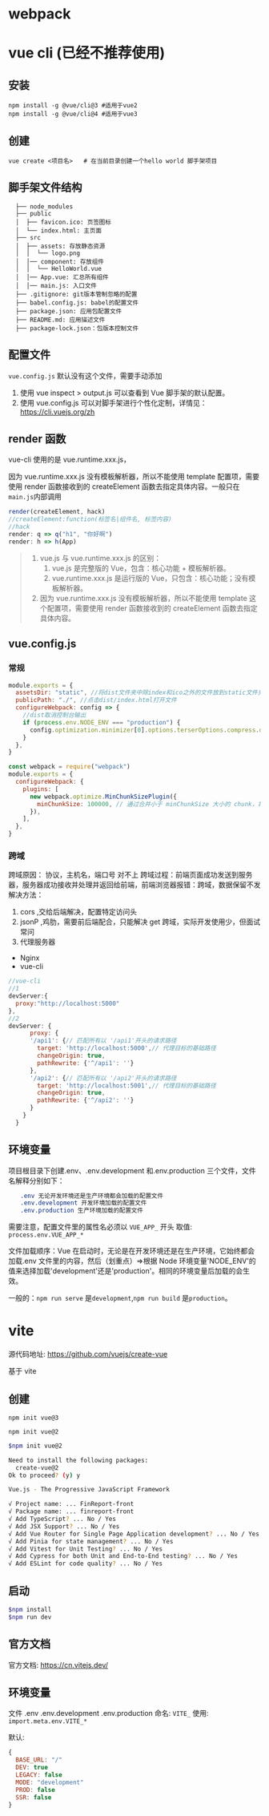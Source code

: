 # webpack

# vue cli (已经不推荐使用)

## 安装

```shell
npm install -g @vue/cli@3 #适用于vue2
npm install -g @vue/cli@4 #适用于vue3
```

## 创建

```shell
vue create <项目名>   # 在当前目录创建一个hello world 脚手架项目
```

## 脚手架文件结构

```
  ├── node_modules
  ├── public
  │  ├── favicon.ico: 页签图标
  │  └── index.html: 主页面
  ├── src
  │  ├── assets: 存放静态资源
  │  │  └── logo.png
  │  │── component: 存放组件
  │  │  └── HelloWorld.vue
  │  │── App.vue: 汇总所有组件
  │  │── main.js: 入口文件
  ├── .gitignore: git版本管制忽略的配置
  ├── babel.config.js: babel的配置文件
  ├── package.json: 应用包配置文件
  ├── README.md: 应用描述文件
  ├── package-lock.json：包版本控制文件
```

## 配置文件

`vue.config.js` 默认没有这个文件，需要手动添加

1. 使用 vue inspect > output.js 可以查看到 Vue 脚手架的默认配置。
2. 使用 vue.config.js 可以对脚手架进行个性化定制，详情见：https://cli.vuejs.org/zh

## render 函数

vue-cli 使用的是 vue.runtime.xxx.js，

因为 vue.runtime.xxx.js 没有模板解析器，所以不能使用 template 配置项，需要使用 render 函数接收到的 createElement 函数去指定具体内容。一般只在 `main.js`内部调用

```js
render(createElement, hack)
//createElement:function(标签名|组件名, 标签内容)
//hack
render: q => q("h1", "你好啊")
render: h => h(App)
```

> 1. vue.js 与 vue.runtime.xxx.js 的区别：
>    1. vue.js 是完整版的 Vue，包含：核心功能 + 模板解析器。
>    2. vue.runtime.xxx.js 是运行版的 Vue，只包含：核心功能；没有模板解析器。
> 2. 因为 vue.runtime.xxx.js 没有模板解析器，所以不能使用 template 这个配置项，需要使用 render 函数接收到的 createElement 函数去指定具体内容。

## vue.config.js

### 常规

```js
module.exports = {
  assetsDir: "static", //将dist文件夹中除index和ico之外的文件放到static文件夹中
  publicPath: "./", //点击dist/index.html打开文件
  configureWebpack: config => {
    //dist取消控制台输出
    if (process.env.NODE_ENV === "production") {
      config.optimization.minimizer[0].options.terserOptions.compress.drop_console = true
    }
  },
}

const webpack = require("webpack")
module.exports = {
  configureWebpack: {
    plugins: [
      new webpack.optimize.MinChunkSizePlugin({
        minChunkSize: 100000, // 通过合并小于 minChunkSize 大小的 chunk，将 chunk 体积保持在指定大小限制以上
      }),
    ],
  },
}
```

### 跨域

跨域原因： 协议，主机名，端口号 对不上
跨域过程：前端页面成功发送到服务器，服务器成功接收并处理并返回给前端，前端浏览器报错：跨域，数据保留不发
解决方法：

1. cors ,交给后端解决，配置特定访问头
2. jsonP ,鸡肋，需要前后端配合，只能解决 get 跨域，实际开发使用少，但面试常问
3. 代理服务器

- Nginx
- vue-cli

```js
//vue-cli
//1
devServer:{
  proxy:"http://localhost:5000"
},
//2
devServer: {
      proxy: {
      '/api1': {// 匹配所有以 '/api1'开头的请求路径
        target: 'http://localhost:5000',// 代理目标的基础路径
        changeOrigin: true,
        pathRewrite: {'^/api1': ''}
      },
      '/api2': {// 匹配所有以 '/api2'开头的请求路径
        target: 'http://localhost:5001',// 代理目标的基础路径
        changeOrigin: true,
        pathRewrite: {'^/api2': ''}
      }
    }
  }
```

## 环境变量

项目根目录下创建.env、.env.development 和.env.production 三个文件，文件名解释分别如下：

```css
　　.env 无论开发环境还是生产环境都会加载的配置文件
　　.env.development 开发环境加载的配置文件
　　.env.production 生产环境加载的配置文件
```

需要注意，配置文件里的属性名必须以 `VUE_APP_` 开头
取值: `process.env.VUE_APP_*`

文件加载顺序：Vue 在启动时，无论是在开发环境还是在生产环境，它始终都会加载.env 文件里的内容，然后（划重点）=>根据 Node 环境变量'NODE_ENV'的值来选择加载'development'还是'production'。相同的环境变量后加载的会生效。

一般的：`npm run serve` 是`development`,`npm run build` 是`production`。

# vite

源代码地址: https://github.com/vuejs/create-vue

基于 vite

## 创建

`npm init vue@3`

`npm init vue@2`

```bash
$npm init vue@2

Need to install the following packages:
  create-vue@2
Ok to proceed? (y) y

Vue.js - The Progressive JavaScript Framework

√ Project name: ... FinReport-front
√ Package name: ... finreport-front
√ Add TypeScript? ... No / Yes
√ Add JSX Support? ... No / Yes
√ Add Vue Router for Single Page Application development? ... No / Yes
√ Add Pinia for state management? ... No / Yes
√ Add Vitest for Unit Testing? ... No / Yes
√ Add Cypress for both Unit and End-to-End testing? ... No / Yes
√ Add ESLint for code quality? ... No / Yes

```


## 启动

```Bash
$npm install
$npm run dev
```

## 官方文档

官方文档: https://cn.vitejs.dev/

## 环境变量

文件
.env
.env.development
.env.production
命名: `VITE_`
使用: `import.meta.env.VITE_*`

默认:

```js
{
  BASE_URL: "/"
  DEV: true
  LEGACY: false
  MODE: "development"
  PROD: false
  SSR: false
}
```
